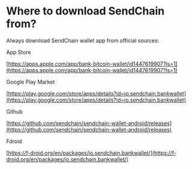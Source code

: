 # Where to download SendChain from?

Always download SendChain wallet app from official sources:

App Store

[https://apps.apple.com/app/bank-bitcoin-wallet/id1447619907?ls=1](https://apps.apple.com/app/bank-bitcoin-wallet/id1447619907?ls=1)

Google Play Market

[https://play.google.com/store/apps/details?id=io.sendchain.bankwallet](https://play.google.com/store/apps/details?id=io.sendchain.bankwallet)

Github

[https://github.com/sendchain/sendchain-wallet-android/releases](https://github.com/sendchain/sendchain-wallet-android/releases)

Fdroid

[https://f-droid.org/en/packages/io.sendchain.bankwallet/](https://f-droid.org/en/packages/io.sendchain.bankwallet/)